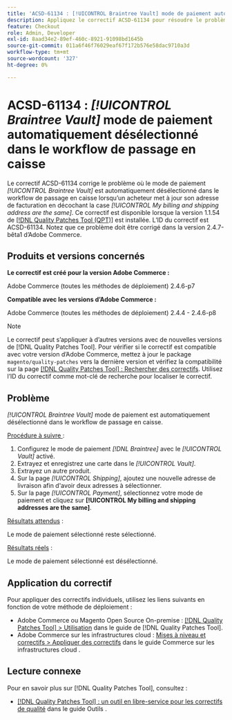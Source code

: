 ```yaml
---
title: 'ACSD-61134 : [!UICONTROL Braintree Vault] mode de paiement automatiquement désélectionné dans le workflow de passage en caisse'
description: Appliquez le correctif ACSD-61134 pour résoudre le problème d’Adobe Commerce où le mode de paiement *[!UICONTROL Braintree Vault]* est automatiquement désélectionné dans le workflow de passage en caisse lorsqu’un acheteur met à jour son adresse de facturation en décochant la case *[!UICONTROL My billing and shipping address are the same]*.
feature: Checkout
role: Admin, Developer
exl-id: 8aad34e2-89ef-460c-8921-91098bd1645b
source-git-commit: 011a6f46f76029eaf67f172b576e58dac9710a3d
workflow-type: tm+mt
source-wordcount: '327'
ht-degree: 0%

---
```


# ACSD-61134 : *[!UICONTROL Braintree Vault]* mode de paiement automatiquement désélectionné dans le workflow de passage en caisse

Le correctif ACSD-61134 corrige le problème où le mode de paiement *[!UICONTROL Braintree Vault]* est automatiquement désélectionné dans le workflow de passage en caisse lorsqu’un acheteur met à jour son adresse de facturation en décochant la case *[!UICONTROL My billing and shipping address are the same]*. Ce correctif est disponible lorsque la version 1.1.54 de [[!DNL Quality Patches Tool (QPT)]](https://experienceleague.adobe.com/fr/docs/commerce-operations/tools/quality-patches-tool/quality-patches-tool-to-self-serve-quality-patches) est installée. L’ID du correctif est ACSD-61134. Notez que ce problème doit être corrigé dans la version 2.4.7-bêta1 d’Adobe Commerce.

## Produits et versions concernés

**Le correctif est créé pour la version Adobe Commerce :**

Adobe Commerce (toutes les méthodes de déploiement) 2.4.6-p7

**Compatible avec les versions d’Adobe Commerce :**

Adobe Commerce (toutes les méthodes de déploiement) 2.4.4 - 2.4.6-p8

>[!NOTE]
>
>Le correctif peut s’appliquer à d’autres versions avec de nouvelles versions de [!DNL Quality Patches Tool]. Pour vérifier si le correctif est compatible avec votre version d’Adobe Commerce, mettez à jour le package `magento/quality-patches` vers la dernière version et vérifiez la compatibilité sur la page [[!DNL Quality Patches Tool] : Rechercher des correctifs](https://experienceleague.adobe.com/tools/commerce-quality-patches/index.html?lang=fr). Utilisez l’ID du correctif comme mot-clé de recherche pour localiser le correctif.

## Problème

*[!UICONTROL Braintree Vault]* mode de paiement est automatiquement désélectionné dans le workflow de passage en caisse.

<u>Procédure à suivre </u> :

1. Configurez le mode de paiement *[!DNL Braintree]* avec le *[!UICONTROL Vault]* activé.
1. Extrayez et enregistrez une carte dans le *[!UICONTROL Vault]*.
1. Extrayez un autre produit.
1. Sur la page *[!UICONTROL Shipping]*, ajoutez une nouvelle adresse de livraison afin d&#39;avoir deux adresses à sélectionner.
1. Sur la page *[!UICONTROL Payment]*, sélectionnez votre mode de paiement et cliquez sur **[!UICONTROL My billing and shipping addresses are the same]**.

<u>Résultats attendus</u> :

Le mode de paiement sélectionné reste sélectionné.

<u>Résultats réels</u> :

Le mode de paiement sélectionné est désélectionné.

## Application du correctif

Pour appliquer des correctifs individuels, utilisez les liens suivants en fonction de votre méthode de déploiement :

* Adobe Commerce ou Magento Open Source On-premise : [[!DNL Quality Patches Tool] > Utilisation](/help/tools/quality-patches-tool/usage.md) dans le guide de [!DNL Quality Patches Tool].
* Adobe Commerce sur les infrastructures cloud : [Mises à niveau et correctifs > Appliquer des correctifs](https://experienceleague.adobe.com/docs/commerce-cloud-service/user-guide/develop/upgrade/apply-patches.html?lang=fr) dans le guide Commerce sur les infrastructures cloud .

## Lecture connexe

Pour en savoir plus sur [!DNL Quality Patches Tool], consultez :

* [[!DNL Quality Patches Tool] : un outil en libre-service pour les correctifs de qualité](/help/tools/quality-patches-tool/quality-patches-tool-to-self-serve-quality-patches.md) dans le guide Outils .
